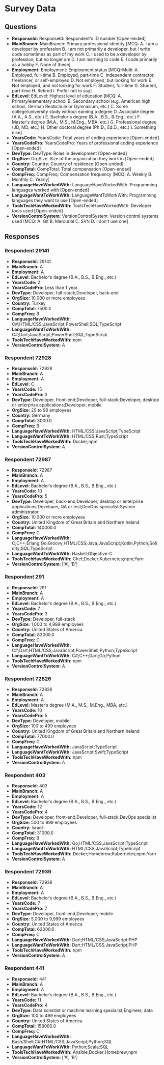 # Survey Data

## Questions

- **ResponseId:** ResponseId: Respondent's ID number [Open-ended]
- **MainBranch:** MainBranch: Primary professional identity [MCQ: A. I am a developer by profession B. I am not primarily a developer, but I write code sometimes as part of my work C. I used to be a developer by profession, but no longer am D. I am learning to code E. I code primarily as a hobby F. None of these]
- **Employment:** Employment: Employment status [MCQ-Multi: A. Employed, full-time B. Employed, part-time C. Independent contractor, freelancer, or self-employed D. Not employed, but looking for work E. Not employed, and not looking for work F. Student, full-time G. Student, part-time H. Retired I. Prefer not to say]
- **EdLevel:** EdLevel: Highest level of education [MCQ: A. Primary/elementary school B. Secondary school (e.g. American high school, German Realschule or Gymnasium, etc.) C. Some college/university study without earning a degree D. Associate degree (A.A., A.S., etc.) E. Bachelor's degree (B.A., B.S., B.Eng., etc.) F. Master's degree (M.A., M.S., M.Eng., MBA, etc.) G. Professional degree (JD, MD, etc.) H. Other doctoral degree (Ph.D., Ed.D., etc.) I. Something else]
- **YearsCode:** YearsCode: Total years of coding experience [Open-ended]
- **YearsCodePro:** YearsCodePro: Years of professional coding experience [Open-ended]
- **DevType:** DevType: Roles in development [Open-ended]
- **OrgSize:** OrgSize: Size of the organization they work in [Open-ended]
- **Country:** Country: Country of residence [Open-ended]
- **CompTotal:** CompTotal: Total compensation [Open-ended]
- **CompFreq:** CompFreq: Compensation frequency [MCQ: A. Weekly B. Monthly C. Yearly]
- **LanguageHaveWorkedWith:** LanguageHaveWorkedWith: Programming languages worked with [Open-ended]
- **LanguageWantToWorkWith:** LanguageWantToWorkWith: Programming languages they want to use [Open-ended]
- **ToolsTechHaveWorkedWith:** ToolsTechHaveWorkedWith: Developer tools used [Open-ended]
- **VersionControlSystem:** VersionControlSystem: Version control systems used [MCQ: A. Git B. Mercurial C. SVN D. I don't use one]

## Responses

### Respondent 29141

- **ResponseId:** 29141
- **MainBranch:** A
- **Employment:** A
- **EdLevel:** Bachelor’s degree (B.A., B.S., B.Eng., etc.)
- **YearsCode:** 2
- **YearsCodePro:** Less than 1 year
- **DevType:** Developer, full-stack;Developer, back-end
- **OrgSize:** 10,000 or more employees
- **Country:** Turkey
- **CompTotal:** 7500.0
- **CompFreq:** B
- **LanguageHaveWorkedWith:** C#;HTML/CSS;JavaScript;PowerShell;SQL;TypeScript
- **LanguageWantToWorkWith:** C#;Dart;JavaScript;PowerShell;SQL;TypeScript
- **ToolsTechHaveWorkedWith:** npm
- **VersionControlSystem:** A

### Respondent 72928

- **ResponseId:** 72928
- **MainBranch:** A
- **Employment:** A
- **EdLevel:** C
- **YearsCode:** 15
- **YearsCodePro:** 3
- **DevType:** Developer, front-end;Developer, full-stack;Developer, desktop or enterprise applications;Developer, mobile
- **OrgSize:** 20 to 99 employees
- **Country:** Germany
- **CompTotal:** 3000.0
- **CompFreq:** B
- **LanguageHaveWorkedWith:** HTML/CSS;JavaScript;TypeScript
- **LanguageWantToWorkWith:** HTML/CSS;Rust;TypeScript
- **ToolsTechHaveWorkedWith:** Docker;npm
- **VersionControlSystem:** A

### Respondent 72987

- **ResponseId:** 72987
- **MainBranch:** A
- **Employment:** A
- **EdLevel:** Bachelor’s degree (B.A., B.S., B.Eng., etc.)
- **YearsCode:** 10
- **YearsCodePro:** 5
- **DevType:** Developer, back-end;Developer, desktop or enterprise applications;Developer, QA or test;DevOps specialist;System administrator
- **OrgSize:** 10,000 or more employees
- **Country:** United Kingdom of Great Britain and Northern Ireland
- **CompTotal:** 140000.0
- **CompFreq:** C
- **LanguageHaveWorkedWith:** C;C++;Erlang;Go;Groovy;HTML/CSS;Java;JavaScript;Kotlin;Python;Solidity;SQL;TypeScript
- **LanguageWantToWorkWith:** Haskell;Objective-C
- **ToolsTechHaveWorkedWith:** Chef;Docker;Kubernetes;npm;Yarn
- **VersionControlSystem:** ['A', 'B']

### Respondent 291

- **ResponseId:** 291
- **MainBranch:** A
- **Employment:** A
- **EdLevel:** Bachelor’s degree (B.A., B.S., B.Eng., etc.)
- **YearsCode:** 7
- **YearsCodePro:** 3
- **DevType:** Developer, full-stack
- **OrgSize:** 1,000 to 4,999 employees
- **Country:** United States of America
- **CompTotal:** 83000.0
- **CompFreq:** C
- **LanguageHaveWorkedWith:** C#;Dart;HTML/CSS;JavaScript;PowerShell;Python;TypeScript
- **LanguageWantToWorkWith:** C#;C++;Dart;Go;Python
- **ToolsTechHaveWorkedWith:** npm
- **VersionControlSystem:** A

### Respondent 72826

- **ResponseId:** 72826
- **MainBranch:** A
- **Employment:** A
- **EdLevel:** Master’s degree (M.A., M.S., M.Eng., MBA, etc.)
- **YearsCode:** 10
- **YearsCodePro:** 5
- **DevType:** Developer, mobile
- **OrgSize:** 100 to 499 employees
- **Country:** United Kingdom of Great Britain and Northern Ireland
- **CompTotal:** 77000.0
- **CompFreq:** C
- **LanguageHaveWorkedWith:** JavaScript;TypeScript
- **LanguageWantToWorkWith:** JavaScript;Swift;TypeScript
- **ToolsTechHaveWorkedWith:** npm
- **VersionControlSystem:** A

### Respondent 403

- **ResponseId:** 403
- **MainBranch:** A
- **Employment:** A
- **EdLevel:** Bachelor’s degree (B.A., B.S., B.Eng., etc.)
- **YearsCode:** 12
- **YearsCodePro:** 4
- **DevType:** Developer, front-end;Developer, full-stack;DevOps specialist
- **OrgSize:** 500 to 999 employees
- **Country:** Israel
- **CompTotal:** 31000.0
- **CompFreq:** B
- **LanguageHaveWorkedWith:** Go;HTML/CSS;JavaScript;TypeScript
- **LanguageWantToWorkWith:** HTML/CSS;JavaScript;TypeScript
- **ToolsTechHaveWorkedWith:** Docker;Homebrew;Kubernetes;npm;Yarn
- **VersionControlSystem:** A

### Respondent 72939

- **ResponseId:** 72939
- **MainBranch:** A
- **Employment:** A
- **EdLevel:** Bachelor’s degree (B.A., B.S., B.Eng., etc.)
- **YearsCode:** 7
- **YearsCodePro:** 7
- **DevType:** Developer, front-end;Developer, mobile
- **OrgSize:** 5,000 to 9,999 employees
- **Country:** United States of America
- **CompTotal:** 62000.0
- **CompFreq:** C
- **LanguageHaveWorkedWith:** Dart;HTML/CSS;JavaScript;PHP
- **LanguageWantToWorkWith:** Dart;HTML/CSS;JavaScript;PHP
- **ToolsTechHaveWorkedWith:** npm
- **VersionControlSystem:** A

### Respondent 441

- **ResponseId:** 441
- **MainBranch:** A
- **Employment:** A
- **EdLevel:** Bachelor’s degree (B.A., B.S., B.Eng., etc.)
- **YearsCode:** 11
- **YearsCodePro:** 4
- **DevType:** Data scientist or machine learning specialist;Engineer, data
- **OrgSize:** 100 to 499 employees
- **Country:** United States of America
- **CompTotal:** 158000.0
- **CompFreq:** C
- **LanguageHaveWorkedWith:** Bash/Shell;C#;HTML/CSS;JavaScript;Python;SQL
- **LanguageWantToWorkWith:** Python;Scala;SQL
- **ToolsTechHaveWorkedWith:** Ansible;Docker;Homebrew;npm
- **VersionControlSystem:** ['A', 'B']
